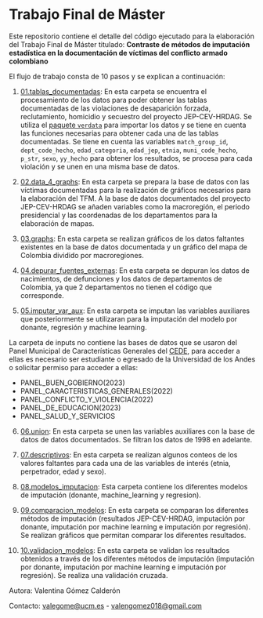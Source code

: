 # Trabajo Final de Máster

Este repositorio contiene el detalle del código ejecutado para la elaboración del Trabajo Final de Máster titulado: **Contraste de métodos de imputación estadística en la documentación de víctimas del conflicto armado colombiano**

El flujo de trabajo consta de 10 pasos y se explican a continuación:

1. [01.tablas_documentadas](https://github.com/vgomezc18/TFM/tree/main/01.tablas_documentadas): En esta carpeta se encuentra el procesamiento de los datos para poder obtener las tablas documentadas de las violaciones de desaparición forzada, reclutamiento, homicidio y secuestro del proyecto JEP-CEV-HRDAG. Se utiliza el [paquete `verdata`](https://github.com/HRDAG/verdata) para importar los datos y se tiene en cuenta las funciones necesarias para obtener cada una de las tablas documentadas. Se tiene en cuenta las variables `match_group_id`, `dept_code_hecho`, `edad_categoria`, `edad_jep`, `etnia`, `muni_code_hecho`, `p_str`, `sexo`, `yy_hecho` para obtener los resultados, se procesa para cada violación y se unen en una misma base de datos.

2. [02.data_4_graphs](https://github.com/vgomezc18/TFM/tree/main/02.data_4_graphs): En esta carpeta se prepara la base de datos con las víctimas documentadas para la realización de gráficos necesarios para la elaboración del TFM. A la base de datos documentados del proyecto JEP-CEV-HRDAG se añaden variables como la macroregión, el periodo presidencial y las coordenadas de los departamentos para la elaboración de mapas.

3. [03.graphs](https://github.com/vgomezc18/TFM/tree/main/03.graphs): En esta carpeta se realizan gráficos de los datos faltantes existentes en la base de datos documentada y un gráfico del mapa de Colombia dividido por macroregiones. 

4. [04.depurar_fuentes_externas](https://github.com/vgomezc18/TFM/tree/main/04.depurar_fuentes_externas): En esta carpeta se depuran los datos de nacimientos, de defunciones y los datos de departamentos de Colombia, ya que 2 departamentos no tienen el código que corresponde.

5. [05.imputar_var_aux](https://github.com/vgomezc18/TFM/tree/main/05.imputar_var_aux): En esta carpeta se imputan las variables auxiliares que posteriormente se utilizaran para la imputación del modelo por donante, regresión y machine learning.

La carpeta de inputs no contiene las bases de datos que se usaron del Panel Municipal de Características Generales del [CEDE](https://datoscede.uniandes.edu.co/es/catalogo-de-microdata), para acceder a ellas es necesario ser estudiante o egresado de la Universidad de los Andes o solicitar permiso para acceder a ellas: 

- PANEL_BUEN_GOBIERNO(2023)
- PANEL_CARACTERISTICAS_GENERALES(2022)
- PANEL_CONFLICTO_Y_VIOLENCIA(2022)
- PANEL_DE_EDUCACION(2023)
- PANEL_SALUD_Y_SERVICIOS

6. [06.union](https://github.com/vgomezc18/TFM/tree/main/06.union): En esta carpeta se unen las variables auxiliares con la base de datos de datos documentados. Se filtran los datos de 1998 en adelante.

7. [07.descriptivos](https://github.com/vgomezc18/TFM/tree/main/07.descriptivos): En esta carpeta se realizan algunos conteos de los valores faltantes para cada una de las variables de interés (etnia, perpetrador, edad y sexo).

8. [08.modelos_imputacion](https://github.com/vgomezc18/TFM/tree/main/08.modelos_imputacion): Esta carpeta contiene los diferentes modelos de imputación (donante, machine_learning y regresion). 

9. [09.comparacion_modelos](https://github.com/vgomezc18/TFM/tree/main/09.comparacion_modelos): En esta carpeta se comparan los diferentes métodos de imputación (resultados JEP-CEV-HRDAG, imputación por donante, imputación por machine learning e imputación por regresión). Se realizan gráficos que permitan comparar los diferentes resultados. 

10. [10.validacion_modelos](https://github.com/vgomezc18/TFM/tree/main/10.validacion_modelos): En esta carpeta se validan los resultados obtenidos a través de los diferentes métodos de imputación (imputación por donante, imputación por machine learning e imputación por regresión). Se realiza una validación cruzada.


Autora: Valentina Gómez Calderón

Contacto: valegome@ucm.es - valengomez018@gmail.com